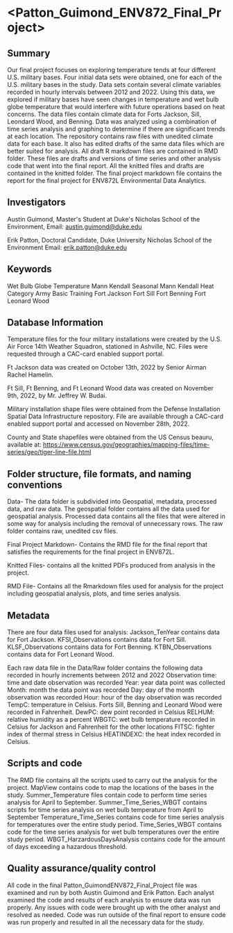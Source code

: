 # <Patton_Guimond_ENV872_Final_Project>

## Summary
Our final project focuses on exploring temperature tends at four different U.S. military bases. Four initial data sets were obtained, one for each of the U.S. military bases in the study. Data sets contain several climate variables recorded in hourly intervals between 2012 and 2022. Using this data, we explored if military bases have seen changes in temperature and wet bulb globe temperature that would interfere with future operations based on heat concerns. The data files contain climate data for Forts Jackson, Sill, Leondard Wood, and Benning. Data was analyzed using a combination of time series analysis and graphing to determine if there are significant trends at each location. The repository contains raw files with unedited climate data for each base. It also has edited drafts of the same data files which are better suited for analysis. All draft R markdown files are contained in RMD folder. These files are drafts and versions of time series and other analysis code that went into the final report. All the knitted files and drafts are contained in the knitted folder. The final project markdown file contains the report for the final project for ENV872L Environmental Data Analytics. 

## Investigators
Austin Guimond, Master's Student at Duke's Nicholas School of the Environment, 
Email: austin.guimond@duke.edu

Erik Patton, Doctoral Candidate, Duke University Nicholas School of the Environment
Email: erik.patton@duke.edu

## Keywords
Wet Bulb Globe Temperature
Mann Kendall
Seasonal Mann Kendall
Heat Category
Army Basic Training
Fort Jackson 
Fort Sill
Fort Benning 
Fort Leonard Wood


## Database Information
Temperature files for the four military installations were created by the U.S. Air Force 14th Weather Squadron, stationed in Ashville, NC. Files were requested through a CAC-card enabled support portal.

Ft Jackson data was created on October 13th, 2022 by Senior Airman Rachel Hamelin.

Ft Sill, Ft Benning, and Ft Leonard Wood data was created on November 9th, 2022, by Mr. Jeffrey W. Budai.

Military installation shape files were obtained from the Defense Installation Spatial Data Infrastructure repository. File are available through a CAC-card enabled support portal and accessed on November 28th, 2022.

County and State shapefiles were obtained from the US Census beauru, available at: https://www.census.gov/geographies/mapping-files/time-series/geo/tiger-line-file.html

## Folder structure, file formats, and naming conventions 
Data- The data folder is subdivided into Geospatial, metadata, processed data, and raw data. The geospatial folder contains all the data used for geospatial analysis. Processed data contains all the files that were altered in some way for analysis including the removal of unnecessary rows. The raw folder contains raw, unedited csv files. 

Final Project Markdown- Contains the RMD file for the final report that satisfies the requirements for the final project in ENV872L. 

Knitted Files- contains all the knitted PDFs produced from analysis in the project. 

RMD File- Contains all the Rmarkdown files used for analysis for the project including geospatial analysis, plots, and time series analysis. 

## Metadata
There are four data files used for analysis:
Jackson_TenYear contains data for Fort Jackson.
KFSI_Observations contains data for Fort Sill.
KLSF_Observations contains data for Fort Benning.
KTBN_Observations contains data for Fort Leonard Wood.

Each raw data file in the Data/Raw folder contains the following data recorded in hourly increments between 2012 and 2022
Observation time: time and date observation was recorded
Year: year data point was collected 
Month: month the data point was recorded
Day: day of the month observation was recorded
Hour: hour of the day observation was recorded
TempC: temperature in Celsius. Forts Sill, Benning and Leonard Wood were recorded in Fahrenheit. 
DewPC: dew point recorded in Celsius
RELHUM: relative humidity as a percent
WBGTC: wet bulb temperature recorded in Celsius for Jackson and Fahrenheit for the other locations
FITSC: fighter index of thermal stress in Celsius 
HEATINDEXC: the heat index recorded in Celsius. 

## Scripts and code

The RMD file contains all the scripts used to carry out the analysis for the project.
MapView contains code to map the locations of the bases in the study. 
Summer_Temperature files contain code to perform time series analysis for April to September. 
Summer_Time_Series_WBGT contains scripts for time series analysis on wet bulb temperature from April to September
Temperature_Time_Series contains code for time series analysis for temperatures over the entire study period. 
Time_Series_WBGT contains code for the time series analysis for wet bulb temperatures over the entire study period. 
WBGT_HarzardousDaysAnalysis contains code for the amount of days exceeding a hazardous threshold.

## Quality assurance/quality control
All code in the final Patton_GuimondENV872_Final_Project file was examined and run by both Austin Guimond and Erik Patton. Each analyst examined the code and results of each analysis to ensure data was run properly. Any issues with code were brought up with the other analyst and resolved as needed. Code was run outside of the final report to ensure code was run properly and resulted in all the necessary data for the study. 
